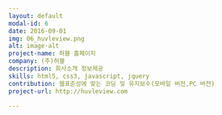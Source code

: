 ```yaml
---
layout: default
modal-id: 6
date: 2016-09-01
img: 06_huvleview.png
alt: image-alt
project-name: 허블 홈페이지
company: (주)허블
description: 회사소개 정보제공
skills: html5, css3, javascript, jquery
contribution: 웹표준성에 맞는 코딩 및 유지보수(모바일 버전,PC 버전)
project-url: http://huvleview.com

---
```

